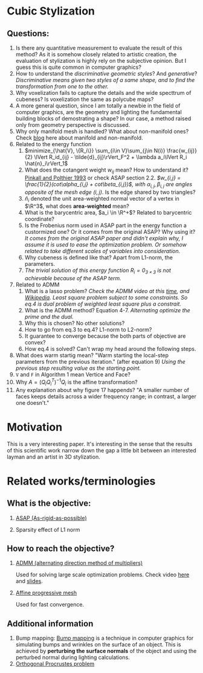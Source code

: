 # Cubic Stylization

## Questions:
1. Is there any quantitative measurement to evaluate the result of this method? As it is somehow closely related to artistic creation, the evaluation of stylization is highly rely on the subjective opinion. But I guess this is quite common in computer graphics?
2. How to understand the *discriminative geometric styles*? And *generative*? *Discriminative means given two styles of a same shape, and to find the transformation from one to the other.*
3. Why voxelization fails to capture the details and the wide specttrum of cubeness? Is voxelization the same as polycube maps?
4. A more general question, since I am totally a newbie in the field of computer graphics, are the geometry and lighting the fundamental building blocks of demostrating a shape? In our case, a method raised only from geometry perspective is discussed.
5. Why only manifold mesh is handled? What about non-manifold ones? Check [blog](http://3dprintingninja.blogspot.com/2014/07/non-manifolds-your-worst-nightmare.html) here about manifold and non-manifold.
6. Related to the energy function
     1. $minimize_{\hat{V}, \{R_i\}} \sum_{i\in V}\sum_{j\in N(i)} \frac{w_{ij}}{2} \lVert R_id_{ij} - \tilde{d}_{ij}\rVert_F^2 + \lambda a_i\lVert R_i \hat{n}_i\rVert_1$
     2. What does the cotangent weight $w_{ij}$ mean? How to understand it? [Pinkall and Polthier 1993](http://www.cs.jhu.edu/~misha/Fall09/Pinkall93.pdf) or check ASAP section 2.2. *$w_{i,j} = \frac{1}{2}(cot\alpha_{i,j} + cot\beta_{i,j})$, with $\alpha_{i,j},\beta_{i,j}$ are angles opposite of the mesh edge $(i,j)$*. Is the edge shared by two triangles?
     3. $\hat{n}_i$ denoted the unit area-weighted normal vector of a vertex in $\R^3$, what does **area-weighted** mean?
     4. What is the barycentric area, $a_i \in \R^+$? Related to barycentric coordinate?
     5. Is the Frobenius norm used in ASAP part in the energy function a custormized one? Or it comes from the original ASAP? Why using it? *It comes from the original ASAP paper and didn't explain why, I assume it is used to ease the optimization problem. Or somehow related to take different scales of variables into consideration.*
     6. Why cubeness is defined like that? Apart from L1-norm, the parameters.
     7. *The trivial solution of this energy function $R_i = 0_{3\times3}$ is not achievable because of the ASAP term.*
7. Related to ADMM
     1. What is a lasso problem? *Check the ADMM video at this [time](https://youtu.be/Xg0ozgCXXB8?t=3299), and [Wikipedia](https://en.wikipedia.org/wiki/Lasso_(statistics)). Least square problem subject to some constraints. So eq.4 is dual problem of weighted least square plus a constrait.*
     2. What is the ADMM method? Equation 4-7. *Alternating optimize the prime and the dual.* 
     3. Why this is chosen? No other solutions?
     4. How to go from eq.3 to eq.4? L1-norm to L2-norm?
     5. It guarantee to converge because the both parts of objective are convex?
     6. How eq.4 is solved? Can't wrap my head around the following steps.
8.  What does warm startig mean? "Warm starting the local-step parameters from the previous iteration." (after equation 9) *Using the previous step resulting value as the starting point.*
9.  `V` and `F` in Algorithm 1 mean Vertice and Face?
10. Why $A = (Q_iQ_i^T)^{-1}Q_i$ is the affine transformation?
11. Any explanation about why figure 17 happends? "A smaller number of faces keeps details across a wider frequency range; in contrast, a larger one doesn't."

# Motivation
This is a very interesting paper. It's interesting in the sense that the results of this scientific work narrow down the gap a little bit between an interested layman and an artist in 3D stylization. 

# Related works/terminologies

## What is the objective:
1. [ASAP (As-rigid-as-possible)](https://igl.ethz.ch/projects/ARAP/arap_web.pdf)

2. Sparsity effect of L1 norm

## How to reach the objective?
1. [ADMM (alternating direction method of multipliers)](https://web.stanford.edu/~boyd/papers/pdf/admm_distr_stats.pdf)

	Used for solving large scale optimization problems. Check video [here](https://www.youtube.com/watch?v=Xg0ozgCXXB8) and [slides](https://web.stanford.edu/~boyd/papers/pdf/admm_slides.pdf).

2. [Affine progressive mesh](http://faculty.cs.tamu.edu/schaefer/research/local_rigid.pdf)

	Used for fast convergence.

## Additional information
1. Bump mapping: [Bump mapping](https://en.wikipedia.org/wiki/Bump_mapping) is a technique in computer graphics for simulating bumps and wrinkles on the surface of an object. This is achieved by **perturbing the surface normals** of the object and using the perturbed normal during lighting calculations.
2. [Orthogonal Procrustes problem](https://en.wikipedia.org/wiki/Orthogonal_Procrustes_problem)